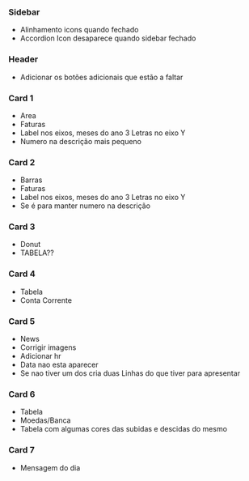 ### Sidebar

- Alinhamento icons quando fechado
- Accordion Icon desaparece quando sidebar fechado

### Header

- Adicionar os botões adicionais que estão a faltar

### Card 1

- Area
- Faturas
- Label nos eixos, meses do ano 3 Letras no eixo Y
- Numero na descrição mais pequeno

### Card 2

- Barras
- Faturas
- Label nos eixos, meses do ano 3 Letras no eixo Y
- Se é para manter numero na descrição

### Card 3

- Donut
- TABELA??

### Card 4

- Tabela
- Conta Corrente

### Card 5

- News
- Corrigir imagens
- Adicionar hr
- Data nao esta aparecer
- Se nao tiver um dos cria duas Linhas do que tiver para apresentar

### Card 6

- Tabela
- Moedas/Banca
- Tabela com algumas cores das subidas e descidas do mesmo

### Card 7

- Mensagem do dia
